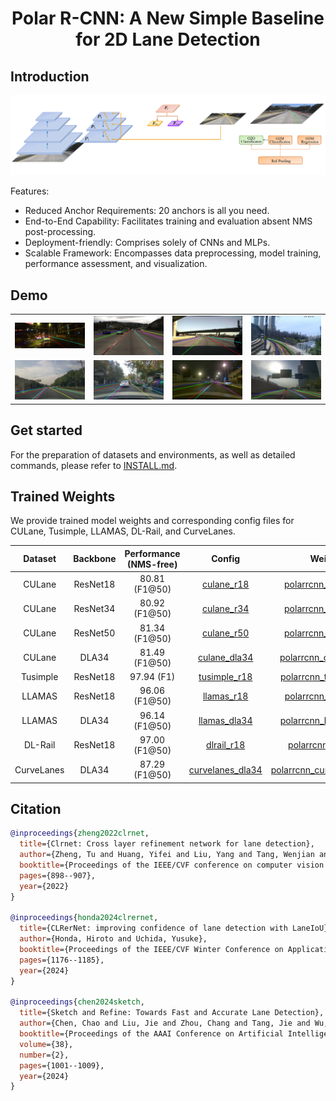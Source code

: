 <div align="center">

# Polar R-CNN: A New Simple Baseline for 2D Lane Detection

</div>


<!-- <!DOCTYPE html>
<html lang="zh">
<head>
    <meta charset="UTF-8">
    <meta name="viewport" content="width=device-width, initial-scale=1.0">
    <style>
        
    </style>
</head> -->

<link rel="stylesheet" href="styles.css">


## Introduction

<div align="center">
  <img src="resources/model-architecture.png" style="width: 100%, height: auto;"/>
</div>

Features:
- Reduced Anchor Requirements: 20 anchors is all you need.
- End-to-End Capability: Facilitates training and evaluation absent NMS post-processing.
- Deployment-friendly: Comprises solely of CNNs and MLPs.
- Scalable Framework: Encompasses data preprocessing, model training, performance assessment, and visualization.


## Demo 


<table>
    <tr>
        <td><img src="resources/view_dataset/culane/pred.jpg" class=auto_img></td>
        <td><img src="resources/view_dataset/tusimple/pred.jpg" class=auto_img></td>
        <td><img src="resources/view_dataset/llamas/pred.jpg" class=auto_img></td>
        <td><img src="resources/view_dataset/dlrail/pred.jpg" class=auto_img></td>
    </tr>
    <tr>
        <td><img src="resources/view_dense/pred1.jpg" class=auto_img></td>
        <td><img src="resources/view_dense/pred2.jpg" class=auto_img></td>
        <td><img src="resources/view_dense/pred3.jpg" class=auto_img></td>
        <td><img src="resources/view_dense/pred4.jpg" class=auto_img></td>
    </tr>
</table>

## Get started
For the preparation of datasets and environments, as well as detailed commands, please refer to [INSTALL.md](./INSTALL.md).


## Trained Weights
We provide trained model weights and corresponding config files for CULane, Tusimple, LLAMAS, DL-Rail, and CurveLanes.

| Dataset    | Backbone | Performance (NMS-free) | Config | Weight-Link |
| :--------: | :------: | :-----------: | :----: | :---------: |
| CULane     | ResNet18 |    80.81 (F1@50)       | [culane_r18](Config/polarrcnn_culane_r18.py) | [polarrcnn_culane_r18.pth](https://github.com/ShqWW/PolarRCNN/releases/download/v0.0/polarrcnn_culane_r18.pth) |
| CULane     | ResNet34 |    80.92 (F1@50)       | [culane_r34](Config/polarrcnn_culane_r34.py) | [polarrcnn_culane_r34.pth](https://github.com/ShqWW/PolarRCNN/releases/download/v0.0/polarrcnn_culane_r34.pth) |
| CULane     | ResNet50 |    81.34 (F1@50)       | [culane_r50](Config/polarrcnn_culane_r50.py) | [polarrcnn_culane_r50.pth](https://github.com/ShqWW/PolarRCNN/releases/download/v0.0/polarrcnn_culane_r50.pth) |
| CULane     | DLA34    |    81.49 (F1@50)       | [culane_dla34](Config/polarrcnn_culane_dla34.py) | [polarrcnn_culane_dla34.pth](https://github.com/ShqWW/PolarRCNN/releases/download/v0.0/polarrcnn_culane_dla34.pth) |
| Tusimple   | ResNet18 |    97.94 (F1)          | [tusimple_r18](Config/polarrcnn_tusimple_r18.py) | [polarrcnn_tusimple_r18.pth](https://github.com/ShqWW/PolarRCNN/releases/download/v0.0/polarrcnn_tusimple_r18.pth) |
| LLAMAS     | ResNet18 |    96.06 (F1@50)       | [llamas_r18](Config/polarrcnn_llamas_r18.py) | [polarrcnn_llamas_r18.pth](https://github.com/ShqWW/PolarRCNN/releases/download/v0.0/polarrcnn_llamas_r18.pth) |
| LLAMAS     | DLA34    |    96.14 (F1@50)       | [llamas_dla34](Config/polarrcnn_llamas_dla34.py) | [polarrcnn_llamas_dla34.pth](https://github.com/ShqWW/PolarRCNN/releases/download/v0.0/polarrcnn_llamas_dla34.pth) |
| DL-Rail    | ResNet18 |    97.00 (F1@50)       | [dlrail_r18](Config/polarrcnn_dlrail_r18.py) | [polarrcnn_dlrail_r18.pth](https://github.com/ShqWW/PolarRCNN/releases/download/v0.0/polarrcnn_dlrail_r18.pth) |
| CurveLanes | DLA34    |    87.29 (F1@50)       | [curvelanes_dla34](Config/polarrcnn_curvelanes_dla34.py) | [polarrcnn_curvelanes_dla34.pth](https://github.com/ShqWW/PolarRCNN/releases/download/v0.0/polarrcnn_curvelanes_dla34.pth) |


## Citation

```BibTeX
@inproceedings{zheng2022clrnet,
  title={Clrnet: Cross layer refinement network for lane detection},
  author={Zheng, Tu and Huang, Yifei and Liu, Yang and Tang, Wenjian and Yang, Zheng and Cai, Deng and He, Xiaofei},
  booktitle={Proceedings of the IEEE/CVF conference on computer vision and pattern recognition},
  pages={898--907},
  year={2022}
}

@inproceedings{honda2024clrernet,
  title={CLRerNet: improving confidence of lane detection with LaneIoU},
  author={Honda, Hiroto and Uchida, Yusuke},
  booktitle={Proceedings of the IEEE/CVF Winter Conference on Applications of Computer Vision},
  pages={1176--1185},
  year={2024}
}

@inproceedings{chen2024sketch,
  title={Sketch and Refine: Towards Fast and Accurate Lane Detection},
  author={Chen, Chao and Liu, Jie and Zhou, Chang and Tang, Jie and Wu, Gangshan},
  booktitle={Proceedings of the AAAI Conference on Artificial Intelligence},
  volume={38},
  number={2},
  pages={1001--1009},
  year={2024}
}
```
